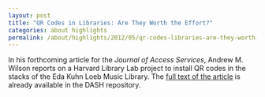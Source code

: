 ```yaml
---
layout: post
title: "QR Codes in Libraries: Are They Worth the Effort?"
categories: about highlights
permalink: /about/highlights/2012/05/qr-codes-libraries-are-they-worth-effort/index.html
---
```

<p>In his forthcoming article for the <em>Journal of Access Services</em>, Andrew M. Wilson reports on a Harvard Library Lab project to install QR codes in the stacks of the Eda Kuhn Loeb Music Library. The <a href="http://nrs.harvard.edu/urn-3:HUL.InstRepos:8705899" target="_blank">full text of the article</a> is already available in the DASH repository.</p>